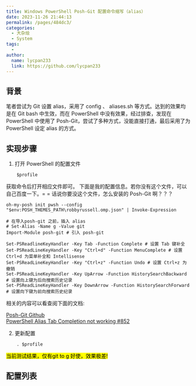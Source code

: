 ```yaml
---
title: Windows PowerShell Posh-Git 配置命令缩写（alias）
date: 2023-11-26 21:44:13
permalink: /pages/484dc3/
categories:
  - 大杂烩
  - System
tags:
  - 
author: 
  name: lycpan233
  link: https://github.com/lycpan233
---
```


## 背景
笔者尝试为 Git 设置 alias，采用了 config 、 aliases.sh 等方式。达到的效果均是在 Git bash 中生效，而在 PowerShell 中没有效果，经过排查，发现在 PowerShell 中使用了 Posh-Git，尝试了多种方式，没能直接打通，最后采用了为 PowerShell 设定 alias 的方式。


## 实现步骤
1. 打开 PowerShell 的配置文件
```
    $profile
```
获取命令后打开相应文件即可。
下面是我的配置信息。若你没有这个文件，可以自己百度一下。= = 话说你要没这个文件，怎么安装的 Posh-Git 啊？？？

```
oh-my-posh init pwsh --config "$env:POSH_THEMES_PATH\robbyrussell.omp.json" | Invoke-Expression

# 在导入posh-git 之前，插入 alias
# Set-Alias -Name g -Value git
Import-Module posh-git # 引入 posh-git

Set-PSReadlineKeyHandler -Key Tab -Function Complete # 设置 Tab 键补全
Set-PSReadLineKeyHandler -Key "Ctrl+d" -Function MenuComplete # 设置 Ctrl+d 为菜单补全和 Intellisense
Set-PSReadLineKeyHandler -Key "Ctrl+z" -Function Undo # 设置 Ctrl+z 为撤销
Set-PSReadLineKeyHandler -Key UpArrow -Function HistorySearchBackward # 设置向上键为后向搜索历史记录
Set-PSReadLineKeyHandler -Key DownArrow -Function HistorySearchForward # 设置向下键为前向搜索历史纪录
```

相关的内容可以看查阅下面的文档:   

[Posh-Git Github](https://github.com/dahlbyk/posh-git)   
[PowerShell Alias Tab Completion not working #852](https://github.com/dahlbyk/posh-git/issues/852#issuecomment-1409437357)

2. 更新配置
```
    . $profile
```


<mark>当前测试结果，仅有git to g 好使，效果极差!</mark>

## 配置列表

```

```
